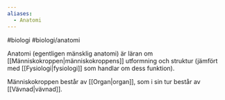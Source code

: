 ```yaml
---
aliases:
  - Anatomi
---
```

#biologi #biologi/anatomi 

Anatomi (egentligen mänsklig anatomi) är läran om [[Människokroppen|människokroppens]] utformning och struktur (jämfört med [[Fysiologi|fysiologi]] som handlar om dess funktion).

Människokroppen består av [[Organ|organ]], som i sin tur består av [[Vävnad|vävnad]].